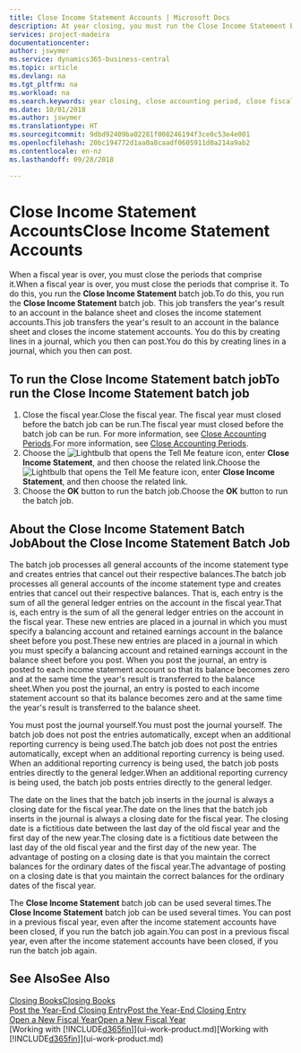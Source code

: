 ```yaml
---
title: Close Income Statement Accounts | Microsoft Docs
description: At year closing, you must run the Close Income Statement batch job to close the accounting periods that make up the fiscal year.
services: project-madeira
documentationcenter: 
author: jswymer
ms.service: dynamics365-business-central
ms.topic: article
ms.devlang: na
ms.tgt_pltfrm: na
ms.workload: na
ms.search.keywords: year closing, close accounting period, close fiscal year, bank account detailed trial balance
ms.date: 10/01/2018
ms.author: jswymer
ms.translationtype: HT
ms.sourcegitcommit: 9dbd92409ba02281f008246194f3ce0c53e4e001
ms.openlocfilehash: 20bc194772d1aa0a8caadf0605911d0a214a9ab2
ms.contentlocale: en-nz
ms.lasthandoff: 09/28/2018

---
```

# <a name="close-income-statement-accounts"></a><span data-ttu-id="7e12f-103">Close Income Statement Accounts</span><span class="sxs-lookup"><span data-stu-id="7e12f-103">Close Income Statement Accounts</span></span>
<span data-ttu-id="7e12f-104">When a fiscal year is over, you must close the periods that comprise it.</span><span class="sxs-lookup"><span data-stu-id="7e12f-104">When a fiscal year is over, you must close the periods that comprise it.</span></span> <span data-ttu-id="7e12f-105">To do this, you run the **Close Income Statement** batch job.</span><span class="sxs-lookup"><span data-stu-id="7e12f-105">To do this, you run the **Close Income Statement** batch job.</span></span> <span data-ttu-id="7e12f-106">This job transfers the year's result to an account in the balance sheet and closes the income statement accounts.</span><span class="sxs-lookup"><span data-stu-id="7e12f-106">This job transfers the year's result to an account in the balance sheet and closes the income statement accounts.</span></span> <span data-ttu-id="7e12f-107">You do this by creating lines in a journal, which you then can post.</span><span class="sxs-lookup"><span data-stu-id="7e12f-107">You do this by creating lines in a journal, which you then can post.</span></span>

## <a name="to-run-the-close-income-statement-batch-job"></a><span data-ttu-id="7e12f-108">To run the Close Income Statement batch job</span><span class="sxs-lookup"><span data-stu-id="7e12f-108">To run the Close Income Statement batch job</span></span>
1. <span data-ttu-id="7e12f-109">Close the fiscal year.</span><span class="sxs-lookup"><span data-stu-id="7e12f-109">Close the fiscal year.</span></span> <span data-ttu-id="7e12f-110">The fiscal year must closed before the batch job can be run.</span><span class="sxs-lookup"><span data-stu-id="7e12f-110">The fiscal year must closed before the batch job can be run.</span></span> <span data-ttu-id="7e12f-111">For more information, see [Close Accounting Periods](year-close-account-periods.md).</span><span class="sxs-lookup"><span data-stu-id="7e12f-111">For more information, see [Close Accounting Periods](year-close-account-periods.md).</span></span>
2. <span data-ttu-id="7e12f-112">Choose the ![Lightbulb that opens the Tell Me feature](media/ui-search/search_small.png "Tell me what you want to do") icon, enter **Close Income Statement**, and then choose the related link.</span><span class="sxs-lookup"><span data-stu-id="7e12f-112">Choose the ![Lightbulb that opens the Tell Me feature](media/ui-search/search_small.png "Tell me what you want to do") icon, enter **Close Income Statement**, and then choose the related link.</span></span>
3. <span data-ttu-id="7e12f-113">Choose the **OK** button to run the batch job.</span><span class="sxs-lookup"><span data-stu-id="7e12f-113">Choose the **OK** button to run the batch job.</span></span>

## <a name="about-the-close-income-statement-batch-job"></a><span data-ttu-id="7e12f-114">About the Close Income Statement Batch Job</span><span class="sxs-lookup"><span data-stu-id="7e12f-114">About the Close Income Statement Batch Job</span></span>
<span data-ttu-id="7e12f-115">The batch job processes all general accounts of the income statement type and creates entries that cancel out their respective balances.</span><span class="sxs-lookup"><span data-stu-id="7e12f-115">The batch job processes all general accounts of the income statement type and creates entries that cancel out their respective balances.</span></span> <span data-ttu-id="7e12f-116">That is, each entry is the sum of all the general ledger entries on the account in the fiscal year.</span><span class="sxs-lookup"><span data-stu-id="7e12f-116">That is, each entry is the sum of all the general ledger entries on the account in the fiscal year.</span></span> <span data-ttu-id="7e12f-117">These new entries are placed in a journal in which you must specify a balancing account and retained earnings account in the balance sheet before you post.</span><span class="sxs-lookup"><span data-stu-id="7e12f-117">These new entries are placed in a journal in which you must specify a balancing account and retained earnings account in the balance sheet before you post.</span></span> <span data-ttu-id="7e12f-118">When you post the journal, an entry is posted to each income statement account so that its balance becomes zero and at the same time the year's result is transferred to the balance sheet.</span><span class="sxs-lookup"><span data-stu-id="7e12f-118">When you post the journal, an entry is posted to each income statement account so that its balance becomes zero and at the same time the year's result is transferred to the balance sheet.</span></span>

<span data-ttu-id="7e12f-119">You must post the journal yourself.</span><span class="sxs-lookup"><span data-stu-id="7e12f-119">You must post the journal yourself.</span></span> <span data-ttu-id="7e12f-120">The batch job does not post the entries automatically, except when an additional reporting currency is being used.</span><span class="sxs-lookup"><span data-stu-id="7e12f-120">The batch job does not post the entries automatically, except when an additional reporting currency is being used.</span></span> <span data-ttu-id="7e12f-121">When an additional reporting currency is being used, the batch job posts entries directly to the general ledger.</span><span class="sxs-lookup"><span data-stu-id="7e12f-121">When an additional reporting currency is being used, the batch job posts entries directly to the general ledger.</span></span>

<span data-ttu-id="7e12f-122">The date on the lines that the batch job inserts in the journal is always a closing date for the fiscal year.</span><span class="sxs-lookup"><span data-stu-id="7e12f-122">The date on the lines that the batch job inserts in the journal is always a closing date for the fiscal year.</span></span> <span data-ttu-id="7e12f-123">The closing date is a fictitious date between the last day of the old fiscal year and the first day of the new year.</span><span class="sxs-lookup"><span data-stu-id="7e12f-123">The closing date is a fictitious date between the last day of the old fiscal year and the first day of the new year.</span></span> <span data-ttu-id="7e12f-124">The advantage of posting on a closing date is that you maintain the correct balances for the ordinary dates of the fiscal year.</span><span class="sxs-lookup"><span data-stu-id="7e12f-124">The advantage of posting on a closing date is that you maintain the correct balances for the ordinary dates of the fiscal year.</span></span>

<span data-ttu-id="7e12f-125">The **Close Income Statement** batch job can be used several times.</span><span class="sxs-lookup"><span data-stu-id="7e12f-125">The **Close Income Statement** batch job can be used several times.</span></span> <span data-ttu-id="7e12f-126">You can post in a previous fiscal year, even after the income statement accounts have been closed, if you run the batch job again.</span><span class="sxs-lookup"><span data-stu-id="7e12f-126">You can post in a previous fiscal year, even after the income statement accounts have been closed, if you run the batch job again.</span></span>

## <a name="see-also"></a><span data-ttu-id="7e12f-127">See Also</span><span class="sxs-lookup"><span data-stu-id="7e12f-127">See Also</span></span>
[<span data-ttu-id="7e12f-128">Closing Books</span><span class="sxs-lookup"><span data-stu-id="7e12f-128">Closing Books</span></span>](year-close-books.md)  
[<span data-ttu-id="7e12f-129">Post the Year-End Closing Entry</span><span class="sxs-lookup"><span data-stu-id="7e12f-129">Post the Year-End Closing Entry</span></span>](year-how-post-year-end-close-entry.md)  
[<span data-ttu-id="7e12f-130">Open a New Fiscal Year</span><span class="sxs-lookup"><span data-stu-id="7e12f-130">Open a New Fiscal Year</span></span>](finance-how-open-new-fiscal-year.md)  
<span data-ttu-id="7e12f-131">[Working with [!INCLUDE[d365fin](includes/d365fin_md.md)]](ui-work-product.md)</span><span class="sxs-lookup"><span data-stu-id="7e12f-131">[Working with [!INCLUDE[d365fin](includes/d365fin_md.md)]](ui-work-product.md)</span></span>

